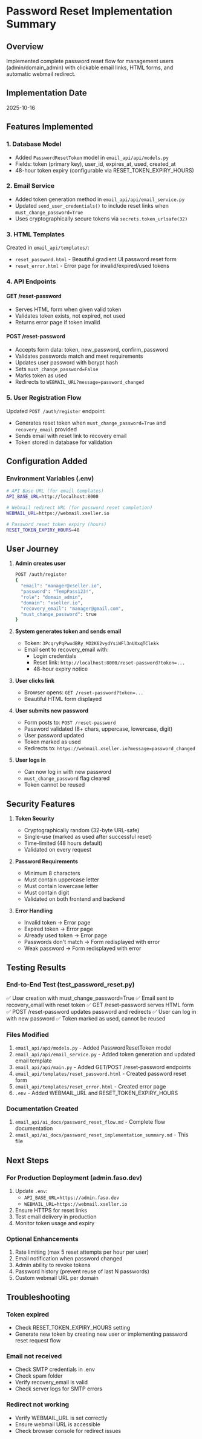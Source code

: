 # Password Reset Implementation Summary

## Overview
Implemented complete password reset flow for management users (admin/domain_admin) with clickable email links, HTML forms, and automatic webmail redirect.

## Implementation Date
2025-10-16

## Features Implemented

### 1. Database Model
- Added `PasswordResetToken` model in `email_api/api/models.py`
- Fields: token (primary key), user_id, expires_at, used, created_at
- 48-hour token expiry (configurable via RESET_TOKEN_EXPIRY_HOURS)

### 2. Email Service
- Added token generation method in `email_api/api/email_service.py`
- Updated `send_user_credentials()` to include reset links when `must_change_password=True`
- Uses cryptographically secure tokens via `secrets.token_urlsafe(32)`

### 3. HTML Templates
Created in `email_api/templates/`:
- `reset_password.html` - Beautiful gradient UI password reset form
- `reset_error.html` - Error page for invalid/expired/used tokens

### 4. API Endpoints

#### GET /reset-password
- Serves HTML form when given valid token
- Validates token exists, not expired, not used
- Returns error page if token invalid

#### POST /reset-password
- Accepts form data: token, new_password, confirm_password
- Validates passwords match and meet requirements
- Updates user password with bcrypt hash
- Sets `must_change_password=False`
- Marks token as used
- Redirects to `WEBMAIL_URL?message=password_changed`

### 5. User Registration Flow
Updated `POST /auth/register` endpoint:
- Generates reset token when `must_change_password=True` and `recovery_email` provided
- Sends email with reset link to recovery email
- Token stored in database for validation

## Configuration Added

### Environment Variables (.env)
```bash
# API Base URL (for email templates)
API_BASE_URL=http://localhost:8000

# Webmail redirect URL (for password reset completion)
WEBMAIL_URL=https://webmail.xseller.io

# Password reset token expiry (hours)
RESET_TOKEN_EXPIRY_HOURS=48
```

## User Journey

1. **Admin creates user**
   ```bash
   POST /auth/register
   {
     "email": "manager@xseller.io",
     "password": "TempPass123!",
     "role": "domain_admin",
     "domain": "xseller.io",
     "recovery_email": "manager@gmail.com",
     "must_change_password": true
   }
   ```

2. **System generates token and sends email**
   - Token: `3PcqryPqPwudBRy_MD2K62vydYsiWFl3nUXxqTClnkk`
   - Email sent to recovery_email with:
     - Login credentials
     - Reset link: `http://localhost:8000/reset-password?token=...`
     - 48-hour expiry notice

3. **User clicks link**
   - Browser opens: `GET /reset-password?token=...`
   - Beautiful HTML form displayed

4. **User submits new password**
   - Form posts to: `POST /reset-password`
   - Password validated (8+ chars, uppercase, lowercase, digit)
   - User password updated
   - Token marked as used
   - Redirects to: `https://webmail.xseller.io?message=password_changed`

5. **User logs in**
   - Can now log in with new password
   - `must_change_password` flag cleared
   - Token cannot be reused

## Security Features

1. **Token Security**
   - Cryptographically random (32-byte URL-safe)
   - Single-use (marked as used after successful reset)
   - Time-limited (48 hours default)
   - Validated on every request

2. **Password Requirements**
   - Minimum 8 characters
   - Must contain uppercase letter
   - Must contain lowercase letter
   - Must contain digit
   - Validated on both frontend and backend

3. **Error Handling**
   - Invalid token → Error page
   - Expired token → Error page
   - Already used token → Error page
   - Passwords don't match → Form redisplayed with error
   - Weak password → Form redisplayed with error

## Testing Results

### End-to-End Test (test_password_reset.py)
✅ User creation with must_change_password=True
✅ Email sent to recovery_email with reset token
✅ GET /reset-password serves HTML form
✅ POST /reset-password updates password and redirects
✅ User can log in with new password
✅ Token marked as used, cannot be reused

### Files Modified
1. `email_api/api/models.py` - Added PasswordResetToken model
2. `email_api/api/email_service.py` - Added token generation and updated email template
3. `email_api/api/main.py` - Added GET/POST /reset-password endpoints
4. `email_api/templates/reset_password.html` - Created password reset form
5. `email_api/templates/reset_error.html` - Created error page
6. `.env` - Added WEBMAIL_URL and RESET_TOKEN_EXPIRY_HOURS

### Documentation Created
1. `email_api/ai_docs/password_reset_flow.md` - Complete flow documentation
2. `email_api/ai_docs/password_reset_implementation_summary.md` - This file

## Next Steps

### For Production Deployment (admin.faso.dev)
1. Update `.env`:
   - `API_BASE_URL=https://admin.faso.dev`
   - `WEBMAIL_URL=https://webmail.xseller.io`
2. Ensure HTTPS for reset links
3. Test email delivery in production
4. Monitor token usage and expiry

### Optional Enhancements
1. Rate limiting (max 5 reset attempts per hour per user)
2. Email notification when password changed
3. Admin ability to revoke tokens
4. Password history (prevent reuse of last N passwords)
5. Custom webmail URL per domain

## Troubleshooting

### Token expired
- Check RESET_TOKEN_EXPIRY_HOURS setting
- Generate new token by creating new user or implementing password reset request flow

### Email not received
- Check SMTP credentials in .env
- Check spam folder
- Verify recovery_email is valid
- Check server logs for SMTP errors

### Redirect not working
- Verify WEBMAIL_URL is set correctly
- Ensure webmail URL is accessible
- Check browser console for redirect issues
